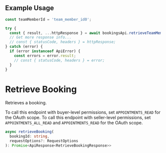 ## Example Usage

```ts
const teamMemberId = 'team_member_id0';

try {
  const { result, ...httpResponse } = await bookingsApi.retrieveTeamMemberBookingProfile(teamMemberId);
  // Get more response info...
  // const { statusCode, headers } = httpResponse;
} catch (error) {
  if (error instanceof ApiError) {
    const errors = error.result;
    // const { statusCode, headers } = error;
  }
}
```

# Retrieve Booking

Retrieves a booking.

To call this endpoint with buyer-level permissions, set `APPOINTMENTS_READ` for the OAuth scope.
To call this endpoint with seller-level permissions, set `APPOINTMENTS_ALL_READ` and `APPOINTMENTS_READ` for the OAuth scope.

```ts
async retrieveBooking(
  bookingId: string,
  requestOptions?: RequestOptions
): Promise<ApiResponse<RetrieveBookingResponse>>
```
